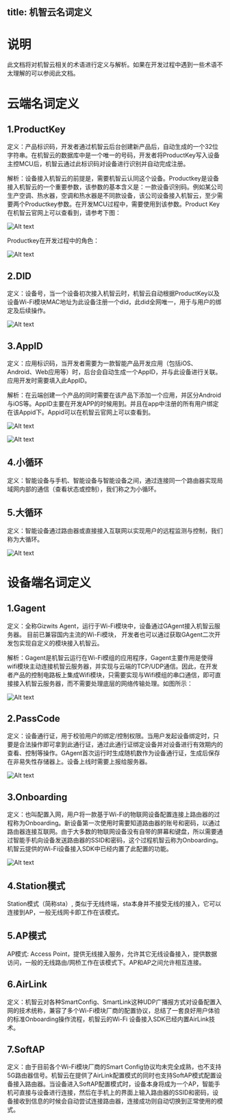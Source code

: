 title:  机智云名词定义
---
# 说明
此文档将对机智云相关的术语进行定义与解析。如果在开发过程中遇到一些术语不太理解的可以参阅此文档。
# 云端名词定义
## 1.ProductKey
定义：产品标识码，开发者通过机智云后台创建新产品后，自动生成的一个32位字符串。在机智云的数据库中是一个唯一的号码，开发者将ProductKey写入设备主控MCU后，机智云通过此标识码对设备进行识别并自动完成注册。

解析：设备接入机智云的前提是，需要机智云认同这个设备。Productkey是设备接入机智云的一个重要参数，该参数的基本含义是：一款设备识别码。例如某公司生产空调、热水器，空调和热水器是不同款设备，该公司设备接入机智云，至少需要两个Productkey参数。在开发MCU过程中，需要使用到该参数。Product Key在机智云官网上可以查看到，请参考下图：

![Alt text](/assets/zh-cn/quickstart/noun/图片1.png)

Productkey在开发过程中的角色：

![Alt text](/assets/zh-cn/quickstart/noun/图片2.png)

## 2.DID

定义：设备号，当一个设备初次接入机智云时，机智云自动根据ProductKey以及设备Wi-Fi模块MAC地址为此设备注册一个did，此did全网唯一，用于与用户的绑定及后续操作。

![Alt text](/assets/zh-cn/quickstart/noun/图片3.png)

## 3.AppID

定义：应用标识码，当开发者需要为一款智能产品开发应用（包括iOS、Android、Web应用等）时，后台会自动生成一个AppID，并与此设备进行关联。应用开发时需要填入此AppID。

解析：在云端创建一个产品的同时需要在该产品下添加一个应用，并区分Android与iOS等。AppID主要在开发APP的时候用到。并且在app中注册的所有用户绑定在该Appid下。Appid可以在机智云官网上可以查看到。

![Alt text](/assets/zh-cn/quickstart/noun/图片4.png)

![Alt text](/assets/zh-cn/quickstart/noun/图片5.png)


## 4.小循环
定义：智能设备与手机、智能设备与智能设备之间，通过连接同一个路由器实现局域网内部的通信（查看状态或控制），我们称之为小循环。


## 5.大循环
定义：智能设备通过路由器或直接接入互联网以实现用户的远程监测与控制，我们称为大循环。

![Alt text](/assets/zh-cn/quickstart/noun/图片6.png)


# 设备端名词定义

## 1.Gagent
定义：全称Gizwits Agent，运行于Wi-Fi模块中，设备通过GAgent接入机智云服务器。 目前已兼容国内主流的Wi-Fi模块， 开发者也可以通过获取GAgent二次开发包实现自定义的模块接入机智云。

解析：Gagent是机智云运行在Wi-Fi模组的应用程序，Gagent主要作用是使得wifi模块主动连接机智云服务器，并实现与云端的TCP/UDP通信。因此，在开发者产品的控制电路板上集成Wifi模块，只需要实现与Wifi模组的串口通信，即可直接接入机智云服务器，而不需要处理底层的网络传输处理。如图所示：

![Alt text](/assets/zh-cn/quickstart/noun/图片7.png)

## 2.PassCode
定义：设备通行证，用于校验用户的绑定/控制权限。当用户发起设备绑定时，只要是合法操作即可拿到此通行证，通过此通行证绑定设备并对设备进行有效期内的查看、控制等操作。GAgent首次运行时生成随机数作为设备通行证，生成后保存在非易失性存储器上。设备上线时需要上报给服务器。

![Alt text](/assets/zh-cn/quickstart/noun/图片8.png)

## 3.Onboarding

定义：也叫配置入网，用户将一款基于Wi-Fi的物联网设备配置连接上路由器的过程称为Onboarding。新设备第一次使用时需要知道路由器的账号和密码，以通过路由器连接互联网。由于大多数的物联网设备没有自带的屏幕和键盘，所以需要通过智能手机向设备发送路由器的SSID和密码，这个过程机智云称为Onboarding。机智云提供的Wi-Fi设备接入SDK中已经内置了此配置的功能。

![Alt text](/assets/zh-cn/quickstart/noun/图片9.png)

## 4.Station模式

Station模式（简称sta）, 类似于无线终端，sta本身并不接受无线的接入，它可以连接到AP，一般无线网卡即工作在该模式。

## 5.AP模式
AP模式: Access Point，提供无线接入服务，允许其它无线设备接入，提供数据访问，一般的无线路由/网桥工作在该模式下。AP和AP之间允许相互连接。

## 6.AirLink
定义：机智云对各种SmartConfig、SmartLink这种UDP广播报方式对设备配置入网的技术统称，兼容了多个Wi-Fi模块厂商的配置协议，总结了一套良好用户体验的标准Onboarding操作流程，机智云的Wi-Fi 设备接入SDK已经内置AirLink技术。

## 7.SoftAP

定义：由于目前各个Wi-Fi模块厂商的Smart Config协议均未完全成熟，也不支持5G路由器信号。机智云在提供了AirLink配置模式的同时也支持SoftAP模式配置设备接入路由器。当设备进入SoftAP配置模式时，设备本身将成为一个AP，智能手机可直接与设备进行连接，然后在手机上的界面上输入路由器的SSID和密码，设备接收到信息的时候会自动尝试连接路由器，连接成功则自动切换到正常使用的模式。
